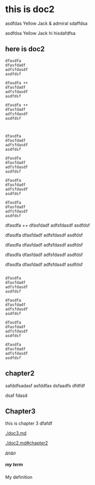 # this is doc2

asdfdas Yellow Jack & admiral sdaffdsa

asdfdsa Yellow Jack hi hisdafdfsa

## here is doc2

    dfasdfa
    dfasfdadf
    adfsfdasdf
    asdfdsf

    dfasdfa ++
    dfasfdadf
    adfsfdasdf
    asdfdsf

    dfasdfa ++
    dfasfdadf
    adfsfdasdf
    asdfdsf



    dfasdfa
    dfasfdadf
    adfsfdasdf
    asdfdsf

    dfasdfa
    dfasfdadf
    adfsfdasdf
    asdfdsf

    dfasdfa
    dfasfdadf
    adfsfdasdf
    asdfdsf

    dfasdfa
    dfasfdadf
    adfsfdasdf
    asdfdsf

dfasdfa ++
dfasfdadf
adfsfdasdf
asdfdsf

dfasdfa
dfasfdadf
adfsfdasdf
asdfdsf

dfasdfa
dfasfdadf
adfsfdasdf
asdfdsf

dfasdfa
dfasfdadf
adfsfdasdf
asdfdsf

dfasdfa
dfasfdadf
adfsfdasdf
asdfdsf

```

dfasdfa
dfasfdadf
adfsfdasdf
asdfdsf

dfasdfa
dfasfdadf
adfsfdasdf
asdfdsf

dfasdfa
dfasfdadf
adfsfdasdf
asdfdsf

dfasdfa
dfasfdadf
adfsfdasdf
asdfdsf
```

## chapter2

safddfsadasf
asfddfas
dsfaadfs dfdfdf

dsaf
fdasd

## Chapter3

this is chapter 3 dfafdf

[./doc3.md](./doc3.md)

[./doc2.md#chapter2](./doc2.md#chapter2)

додо

##### my term

My definition
